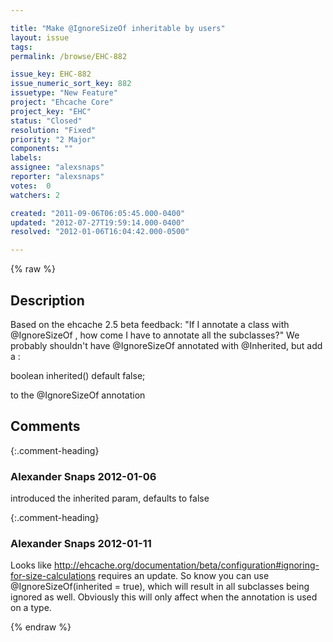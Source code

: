 ```yaml
---

title: "Make @IgnoreSizeOf inheritable by users"
layout: issue
tags: 
permalink: /browse/EHC-882

issue_key: EHC-882
issue_numeric_sort_key: 882
issuetype: "New Feature"
project: "Ehcache Core"
project_key: "EHC"
status: "Closed"
resolution: "Fixed"
priority: "2 Major"
components: ""
labels: 
assignee: "alexsnaps"
reporter: "alexsnaps"
votes:  0
watchers: 2

created: "2011-09-06T06:05:45.000-0400"
updated: "2012-07-27T19:59:14.000-0400"
resolved: "2012-01-06T16:04:42.000-0500"

---
```




{% raw %}



## Description

<div markdown="1" class="description">

Based on the ehcache 2.5 beta feedback: "If I annotate a class with @IgnoreSizeOf , how come I have to annotate all the subclasses?"
We probably shouldn't have @IgnoreSizeOf annotated with @Inherited, but add a :

boolean inherited() default false;

to the @IgnoreSizeOf annotation

</div>

## Comments


{:.comment-heading}
### **Alexander Snaps** <span class="date">2012-01-06</span>

<div markdown="1" class="comment">

introduced the inherited param, defaults to false

</div>


{:.comment-heading}
### **Alexander Snaps** <span class="date">2012-01-11</span>

<div markdown="1" class="comment">

Looks like http://ehcache.org/documentation/beta/configuration#ignoring-for-size-calculations requires an update.
So know you can use @IgnoreSizeOf(inherited = true), which will result in all subclasses being ignored as well. Obviously this will only affect when the annotation is used on a type.

</div>



{% endraw %}

